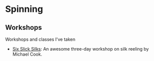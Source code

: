 # Spinning

## Workshops

Workshops and classes I've taken

* [Six Slick Silks](hobbies/spinning/silk-reeling-workshop): An awesome three-day workshop on silk reeling by Michael Cook.
